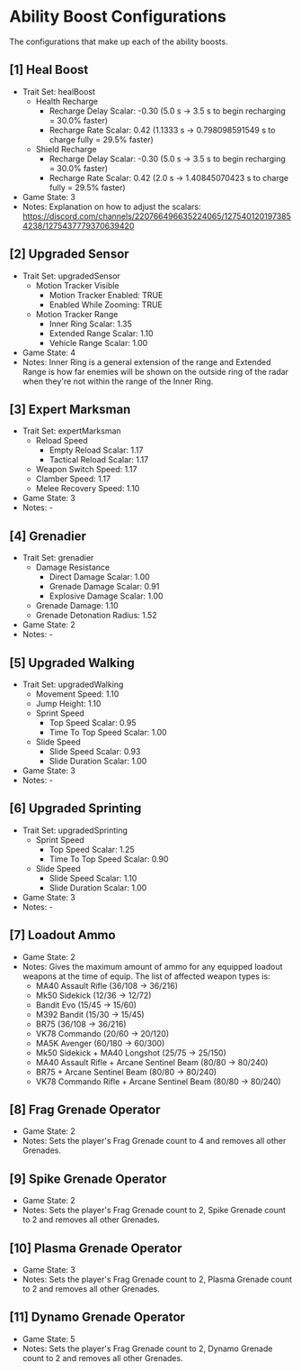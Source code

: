 # Ability Boost Configurations

The configurations that make up each of the ability boosts.

<!--
## [#] Armor Mod Name
- Trait Set: #
  - Weapon Damage: #.##
  - Reload Speed
    - Empty Reload Scalar: #.##
    - Tactical Reload Scalar: #.##
  - Weapon Switch Speed: #.##
  - Movement Speed: #.##
  - Movement Speed With Turret: #.##
  - Jump Height: #.##
  - Clamber Speed: #.##
  - Sprint Speed
    - Top Speed Scalar: #.##
    - Time To Top Speed Scalar: #.##
  - Slide Speed
    - Slide Speed Scalar: #.##
    - Slide Duration Scalar: #.##
  - Melee Damage: #.##
  - Melee Impulse: #.##
  - Melee Recovery Speed: #.##
  - Bonus Health: #.##
  - Bonus Shield: #.##
  - Health Recharge
    - Recharge Delay Scalar: #.##
    - Recharge Rate Scalar: #.##
  - Shield Recharge
    - Recharge Delay Scalar: #.##
    - Recharge Rate Scalar: #.##
  - Vampirism
    - Shield Scalar: #.##
    - Health Scalar: #.##
  - Damage Resistance
    - Direct Damage Scalar: #.##
    - Grenade Damage Scalar: #.##
    - Explosive Damage Scalar: #.##
  - Headshot Protection: TRUE/FALSE
  - Grenade Damage: #.##
  - Grenade Detonation Radius: #.##
  - Grenade Impulse: #.##
  - VFX - Active Camouflage
    - Intensity Scalar: #.##
    - Interpolation Scalar: #.##
  - VFX - Overshield: TRUE/FALSE
  - Motion Tracker Visible
    - Motion Tracker Enabled: TRUE/FALSE
    - Enabled While Zooming: TRUE/FALSE
  - Motion Tracker Range
    - Inner Ring Scalar: #.##
    - Extended Range Scalar: #.##
    - Vehicle Range Scalar: #.##
- Game State: #
- Notes: -
-->

## [1] Heal Boost
- Trait Set: healBoost
  - Health Recharge
    - Recharge Delay Scalar: -0.30 (5.0 s -> 3.5 s to begin recharging = 30.0% faster)
    - Recharge Rate Scalar: 0.42 (1.1333 s -> 0.798098591549 s to charge fully = 29.5% faster)
  - Shield Recharge
    - Recharge Delay Scalar: -0.30 (5.0 s -> 3.5 s to begin recharging = 30.0% faster)
    - Recharge Rate Scalar: 0.42 (2.0 s -> 1.40845070423 s to charge fully = 29.5% faster)
- Game State: 3
- Notes: Explanation on how to adjust the scalars: https://discord.com/channels/220766496635224065/1275401201973854238/1275437779370639420

## [2] Upgraded Sensor
- Trait Set: upgradedSensor
  - Motion Tracker Visible
    - Motion Tracker Enabled: TRUE
    - Enabled While Zooming: TRUE
  - Motion Tracker Range
    - Inner Ring Scalar: 1.35
    - Extended Range Scalar: 1.10
    - Vehicle Range Scalar: 1.00
- Game State: 4
- Notes: Inner Ring is a general extension of the range and Extended Range is how far enemies will be shown on the outside ring of the radar when they're not within the range of the Inner Ring.

## [3] Expert Marksman
- Trait Set: expertMarksman
  - Reload Speed
    - Empty Reload Scalar: 1.17
    - Tactical Reload Scalar: 1.17
  - Weapon Switch Speed: 1.17
  - Clamber Speed: 1.17
  - Melee Recovery Speed: 1.10
- Game State: 3
- Notes: -

## [4] Grenadier
- Trait Set: grenadier
  - Damage Resistance
    - Direct Damage Scalar: 1.00
    - Grenade Damage Scalar: 0.91
    - Explosive Damage Scalar: 1.00
  - Grenade Damage: 1.10
  - Grenade Detonation Radius: 1.52
- Game State: 2
- Notes: -

## [5] Upgraded Walking
- Trait Set: upgradedWalking
  - Movement Speed: 1.10
  - Jump Height: 1.10
  - Sprint Speed
    - Top Speed Scalar: 0.95
    - Time To Top Speed Scalar: 1.00
  - Slide Speed
    - Slide Speed Scalar: 0.93
    - Slide Duration Scalar: 1.00
- Game State: 3
- Notes: -

## [6] Upgraded Sprinting
- Trait Set: upgradedSprinting
  - Sprint Speed
    - Top Speed Scalar: 1.25
    - Time To Top Speed Scalar: 0.90
  - Slide Speed
    - Slide Speed Scalar: 1.10
    - Slide Duration Scalar: 1.00
- Game State: 3
- Notes: -

## [7] Loadout Ammo
- Game State: 2
- Notes: Gives the maximum amount of ammo for any equipped loadout weapons at the time of equip. The list of affected weapon types is:
  - MA40 Assault Rifle (36/108 -> 36/216)
  - Mk50 Sidekick (12/36 -> 12/72)
  - Bandit Evo (15/45 -> 15/60)
  - M392 Bandit (15/30 -> 15/45)
  - BR75 (36/108 -> 36/216)
  - VK78 Commando (20/60 -> 20/120)
  - MA5K Avenger (60/180 -> 60/300)
  - Mk50 Sidekick + MA40 Longshot (25/75 -> 25/150)
  - MA40 Assault Rifle + Arcane Sentinel Beam (80/80 -> 80/240)
  - BR75 + Arcane Sentinel Beam (80/80 -> 80/240)
  - VK78 Commando Rifle + Arcane Sentinel Beam (80/80 -> 80/240)

## [8] Frag Grenade Operator
- Game State: 2
- Notes: Sets the player's Frag Grenade count to 4 and removes all other Grenades.

## [9] Spike Grenade Operator
- Game State: 2
- Notes: Sets the player's Frag Grenade count to 2, Spike Grenade count to 2 and removes all other Grenades.

## [10] Plasma Grenade Operator
- Game State: 3
- Notes: Sets the player's Frag Grenade count to 2, Plasma Grenade count to 2 and removes all other Grenades.

## [11] Dynamo Grenade Operator
- Game State: 5
- Notes: Sets the player's Frag Grenade count to 2, Dynamo Grenade count to 2 and removes all other Grenades.
